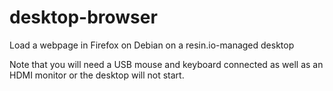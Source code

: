 # desktop-browser
Load a webpage in Firefox on Debian on a resin.io-managed desktop

Note that you will need a USB mouse and keyboard connected as well as an HDMI monitor or the desktop will not start.
